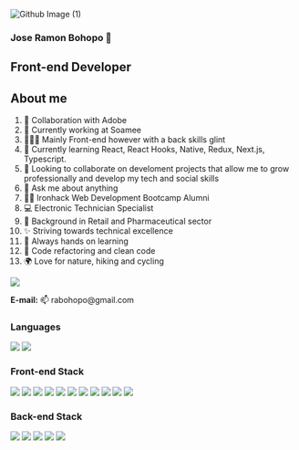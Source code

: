 ![Github Image  (1)](https://user-images.githubusercontent.com/86661518/212115738-41ba033b-069e-493c-8827-0a715eb8f060.jpeg)


### Jose Ramon Bohopo 👋
</hr>
<h2> Front-end Developer</h2>


<h2>About me</h2>
</hr>
<div display="flex" width="100%" justify-content="space-between">

<ol>
  <li>📡 Collaboration with Adobe</li>
  <li>🔭 Currently working at Soamee</li>
  <li>🧑🏾‍🚀 Mainly Front-end however with a back skills glint</li>
  <li>🌱 Currently learning React, React Hooks, Native, Redux, Next.js, Typescript.</li>
  <li>👯 Looking to collaborate on develoment projects that allow me to grow professionally and develop my tech and social skills</li>
  <li>💬 Ask me about anything</li>
  <li>👩‍💻 Ironhack Web Development Bootcamp Alumni</li>
  <li>💻 Electronic Technician Specialist</li>
  <li>👔 Background in Retail and Pharmaceutical sector</li>
  <li>✨ Striving towards technical excellence</li>
  <li>🌱 Always hands on learning</li>
  <li>💖 Code refactoring and clean code</li>
  <li>🌍 Love for nature, hiking and cycling</li>
</ol>
  
  <a target="_blank" href="www.linkedin.com/in/jose-bohopo"><img src="https://img.shields.io/badge/LinkedIn-0077B5?style=for-the-badge&logo=linkedin&logoColor=white" /></a>
  <p><b>E-mail:</b> 📫 rabohopo@gmail.com</p>
</div>

<h3>Languages</h3>
</hr>

<img src="https://img.shields.io/badge/JavaScript-323330?style=for-the-badge&logo=javascript&logoColor=F7DF1E" /> <img src="https://img.shields.io/badge/TypeScript-007ACC?style=for-the-badge&logo=typescript&logoColor=white" /> 

<h3>Front-end Stack</h3>
</hr>

<img src="https://img.shields.io/badge/Node.js-339933?style=for-the-badge&logo=nodedotjs&logoColor=white" /> <img src="https://img.shields.io/badge/React-20232A?style=for-the-badge&logo=react&logoColor=61DAFB" /> <img src="https://img.shields.io/badge/next.js-000000?style=for-the-badge&logo=nextdotjs&logoColor=white" /> <img src="https://img.shields.io/badge/Jest-C21325?style=for-the-badge&logo=jest&logoColor=white" /> <img src="https://img.shields.io/badge/npm-CB3837?style=for-the-badge&logo=npm&logoColor=white" /> <img src="https://img.shields.io/badge/Postman-FF6C37?style=for-the-badge&logo=Postman&logoColor=white" /> <img src="https://img.shields.io/badge/React_Query-FF4154?style=for-the-badge&logo=React_Query&logoColor=white" /> <img src="https://img.shields.io/badge/styled--components-DB7093?style=for-the-badge&logo=styled-components&logoColor=white" /> <img src="https://img.shields.io/badge/Material%20UI-007FFF?style=for-the-badge&logo=mui&logoColor=white" /> <img src="https://img.shields.io/badge/Tailwind_CSS-38B2AC?style=for-the-badge&logo=tailwind-css&logoColor=white" /> <img src="https://img.shields.io/badge/Bootstrap-563D7C?style=for-the-badge&logo=bootstrap&logoColor=white" /> 

<h3>Back-end Stack</h3>
</hr>

<img src="https://img.shields.io/badge/nestjs-E0234E?style=for-the-badge&logo=nestjs&logoColor=white" /> <img src="https://img.shields.io/badge/Prisma-3982CE?style=for-the-badge&logo=Prisma&logoColor=white" /> <img src="https://img.shields.io/badge/PostgreSQL-316192?style=for-the-badge&logo=postgresql&logoColor=white" /> <img src="https://img.shields.io/badge/MongoDB-4EA94B?style=for-the-badge&logo=mongodb&logoColor=white" /> <img src="https://img.shields.io/badge/Express.js-000000?style=for-the-badge&logo=express&logoColor=white" />  
  


<!--**JoseBohopo/JoseBohopo** is a  _special_ ✨ repository because its `README.md` (this file) appears on your GitHub profile.-->
